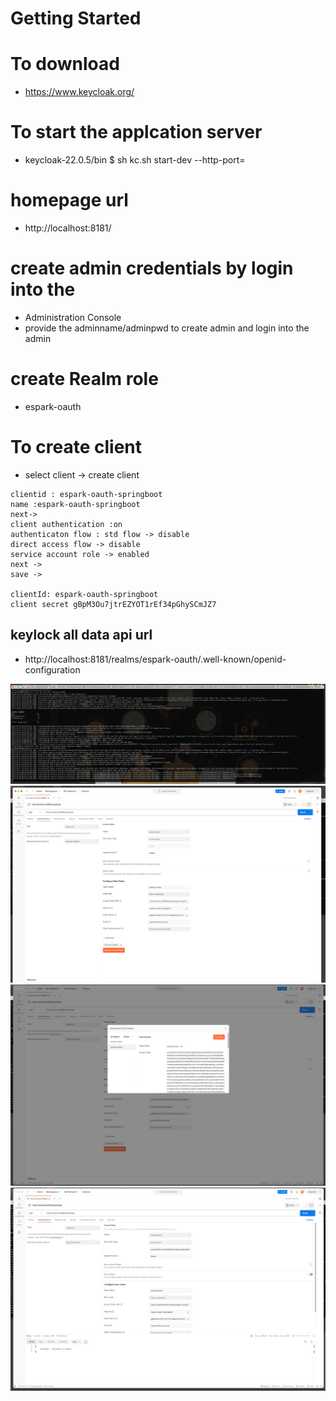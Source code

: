 # Getting Started


# To download
* https://www.keycloak.org/

# To start the applcation server
* keycloak-22.0.5/bin $ sh kc.sh start-dev --http-port=

# homepage url
* http://localhost:8181/

# create admin credentials by login into the
* Administration Console
* provide the adminname/adminpwd to create admin and login into the admin

# create Realm role
* espark-oauth


# To create client
* select client -> create client
```
clientid : espark-oauth-springboot
name :espark-oauth-springboot
next->
client authentication :on
authenticaton flow : std flow -> disable
direct access flow -> disable
service account role -> enabled
next ->
save ->

clientId: espark-oauth-springboot
client secret gBpM3Ou7jtrEZYOT1rEf34pGhySCmJZ7
```

## keylock all data api url 
* http://localhost:8181/realms/espark-oauth/.well-known/openid-configuration


![img](./image/1img.png)
![img](./image/2img.png)
![img](./image/3img.png)
![img](./image/4img.png)